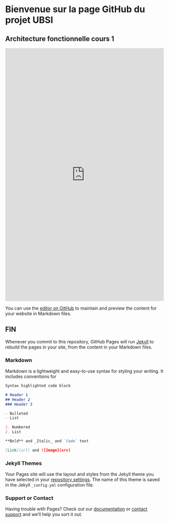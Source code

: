 # Bienvenue sur la page GitHub du projet UBSI
## Architecture fonctionnelle cours 1

<iframe frameborder="0" style="width:100%;height:800px;" src="https://viewer.diagrams.net/?highlight=0000ff&edit=_blank&layers=1&nav=1&title=20210401-23h45%20Functional%20architecture.drawio#R7V1bc9s4sv41rtp98BTvl0df4mTqJHM8cU52si9TNEVLnFCkQlK2lV9%2FAJCgSACiSIsgAMferYwIgjd0f43uRnfjzLxaP7%2FPg83qU7aIkjNDWzyfmddnhqFrngP%2BA1t2VYun1Q3LPF7UnfYNd%2FHPCF9Zt27jRVR0OpZZlpTxptsYZmkahWWnLcjz7Knb7SFLuk%2FdBMuIargLg4Ru%2FU%2B8KFf1Vxjuvv1DFC9X%2BMm641dn1gHuXH9JsQoW2VOryXx3Zl7lWVZWv9bPV1ECBw%2BPS3XdzYGz9Ys9Bsm2ftWv6CcYilUQp%2FUzyx3%2BEPy%2BeZSWQ%2B4fPeXhZ%2B3a%2B7nOFne3j2l28cE8t6iHXkdFvKSfBj52A38WZbQ5My83UR6vozLK66bb%2FfHl0youo7tNEML%2BT4CLQNuqXCfgSAc%2FH%2BLnCPNFdZwkV1mS5ehBZqQv7MgF7UWZZ9%2Bj1hnfcc3AgVdkaVnfwNKanpiaFmihxwaPbpSX0XOrqR6r91EGXj%2FfgS4Np9dkxnxeHT3teca06h6rFr94dVtQs%2BmyufGeNOBHTZ0RlLIpSl1ud%2BLItAgi7yFkkckJvej%2BYS4yWY5cZHIYZIqBiDKcBDz68j7v0Mv5sYXSAg3VeYHG6gJ0sLTNMxoefB78WsL%2FfsmDtHjI8rVAwtuRt7AOkrfV0zMuTcfhRXjPkIvwLkX4uzLLI3GEeufc3FxdMQWpe6257myCVPfkopRHUepTkH%2BPSnGkenh4MEKmMF04944935xnW3KRyqdBha4SR6jIOUAo17%2FXtNkI5UumnWDtvk2pVbwRSCkvjNiUuvdsy56NUoYhmYKi03YGRaUoXVxAUwscpVkKGi8XQbGKFvVQt6gA22%2BDElAsRS2GZlIjCUbnEgxgvvurvggdfAMH2m82PryG46U1R7v66CAFyiBfRmXPd9aWTbTomIM0nVqEsBl0wG15lARl%2FNg1IlnEqZ9wm8XgjfdqKiFYDdMkCFxk2zyM6svaZhxxJ5KfdMvr3qgaGepGiFma7z6Bf4xfg39sqfjH06biH%2FJOc7OP%2BWuwjyMV%2B%2Bi6MxX%2FmK72m9b60zv3tWfmJtp%2F9Sq5yZWLm2yD5CbjhdzkWGKlEe1Ve5X848nFP543lTQSzT%2B0u%2B9V8o8vFf8AMk%2FFP64zF%2F%2B8X%2F3cfbSTcHGTB48%2Fbs%2F%2FKV2X4Yq62242WS7QFwWdhu8Oe5w6PR3nkubQqQxnRzIHL203v8%2Bz7QYu0On09%2FavxT0%2F%2Bj8%2F3F3vbu%2BXd1%2Fuoi9P3376WGVsiw6At7v6EDDFKltmaZC827degjdIF0iWQBLt%2B3zMsk1N33%2BistzVhAy2Zdblhug5Lv9q%2FW5JEnC0FyTwAMuRRv5oXfnjjhdAfSNdYbgHPTYtvZgDaw6UXieKJZ%2FSiuYVJixdplp1glA%2BG7DupHubZ3rR6TbPFtuwjLMU3w%2B8XnXLqgPFt12uPCKPxjHFcAFiUyYPLUF0gyFBnAkkCJMPbdUBzg%2FfzPEyROH7JCqz%2FGNTwPAiXAVlcQY59uYMBr5s8zQu8L2LTZAy7x1WEza8b768D%2F6loTuAT9OYv%2F4Nf8KHauilHoJ1nOyqy9dZmhUIxp0u%2B%2FfWWK%2FdiSOywTiCf6ogmeYIj6uNRha0XMPf8JVsOHg2%2FN4jffWmL2a%2FF93G2N%2Bmol9zBv4DRxo01HS08WjjPtWX4w7VuICjC9S1omm7EzpaVr9x0M3%2BGeh98YNwt%2F3bdZ%2FcCFzYoKGuLaELG5HYhe1IMsAWnbhjLViHjGhzqhnMPchsKH%2F34%2BntR1%2Fb7dtNp9VeyeP93VsUw3K5Odm%2BDiC3aV%2B2XoCkNTpsCN5u7LJh3Y%2Fi12bOqzBWsXURbfNC6flQd0TPh%2B7bfDhqPjQHzodDl77mmQ9ZDv8p5sOP2TIuyvgHlNIcYNg1avdhTKwAJ16Q9UnI%2BqIh679BdhRkrYGQHeqgnQeyrFWVKSB7V2bhdxifrdK8qRuebCjEMRxvMBwIQ28gDHEYkyQ4pN3D0%2BDwGkyceXy%2Fbft0YGRydfYqS4tsvQ5KoOLSZ9XCLrk%2BxMSuOSt2rTfsjsIuxuRx8BpSgVd%2Fc%2FfxIrRcDj9G7Os0YvorGFe1dCVD02TTlQxTJAz30PvWOnMMhnvkfesAjw3DAgCmxCEGYRIURRzi5ps4eRnNj6N1qHdeNrQe9s8f9KEPM26i%2FDFGzvFgk59dmWcXXnH%2BSEC47UI8DcID%2FBPNAj03uLvEkqfOWKWf2TQ67G6airx5FGbp%2BSKG2nMarZFrvEdLno7ks5FR%2FFKpoaDydILUrgPD2iKbh4Llq6lJGwpGxrwiZpDLJ2IIXTWaXZ%2BTjBnk8lNjbUMQL%2FzigkGySULo0tSvzgty2XjYofvGCyJ4Qa7wA%2Fzak3vnPqPXhwsoWpjELStwUk8dvFPLpK%2F%2B6nbMz4wo%2Fiv0x3IKXDuXVUUJ2oHAy77UHcvu2Je6Jtq%2BNIWuoHa1SO1FEkKXT0IYQx34cmmRpqG6eakyL0hmXppClwvGMMMQok6XKTgTM0xuU9SXkhmEvtn1eJo6t1wdNpuJ9WL84jJHMmtFeS%2BGyrwgl7ViKujFGDe1yMwLknm0eMWVVOUO43TJzWJtW6Z0gVj012fbHrBlZ7NPDW9G%2B%2FTr8ovr%2Fc9H9%2B%2B%2F%2FevgKrSXf92cM5LNGQZrksSbIjpOkaDYVJW0Uer%2F2bHKdzbHoTY648xKQfIYw8wvp5%2Bu2tok9Rv0GLwgqd9ScO1SnEDHWvHRtApjoES3J7cu0aXgc4Ndq8MG2gnFYXvD9P0O49v1KubBIltkf6e%2Fv%2Bee2L%2F7PuBH9YWT2jyYaNN7Ys8gMp1gDeVe9S9ouRYaOYkFy4iSrl2SWL473xzEppdYu0S9yMnB0mtoVpg1tAjlTGlhvPLCcP1tLQCcsiviggnoTZ6tM7jiIjbvejSybZtAtiYc2bxKxfwRLbMwDsqIScB7uGGF0pQTL5N%2FregnLjKZWTzJGSqS5fIRWLxWt%2F%2FcBklcwg8JQfc8S9RCri%2BdzLUNeZA7w4rzfNqUPdjTO7SK5TzQtXm599r12vDeYUpjV%2Fisa9PuuGlIdZMAsLRELENpyjZlvI6LQHj9vfEWreFKR0ihydevQ31iD%2BzQ2kQYSrIIYV7ViX5PYepfliurQdHoFa5COW%2BpvJzQO7SSrj10W4t50OsoWEvjlTHE5KGcL1pf0T1SZzT7F0CoC0yv%2FwJD67%2BAz5KJI2b1cIqVwMmY9SgPOnKs8em%2BTvBgvYBykAfJC3pX4ejLqb0LyM0LDmyCMBlzqhe3NjIMVsTS9nDRK1cUI94mXSFuEJhzNTk34LU50ULQJpexj03E5AXHJmJHFzAP24cXzDZMG3EN6BWn5yVk46o0OvyEyqNTn7vPyjJbHzydRA9lfRI68OqTiziPKtceOpWUeXNqm8ZhtojO7%2BNFXJ2N1vewJnh9%2FinLF%2Bf3eRR8r86mWb4OEtpynao67y5IqvWDIIcvUeyKMlojFxd8m6vPnxpfV3pfbFoPpuzjpnnzWiIUx1vjjimdNS5RiRZjhtC2Ga2voYuR0lhfZLhancdz2PrqnyU4GVMK1ptXYwVuKL%2FKYqmRxv%2BxcEz6Anekt4C4gJOWwtqNcJKtZxZwpoqLTrEzRdzY1MQpfhGKDjqfqLz6Kt6oRR3DJP12lmjqOIYqs8SoBOCRms%2FkU8TQCuwYHNwzgA3f%2B81v%2FXUzgIBC8pvZ%2BrO79%2BecHYxHi4OEyKC9eg5pu9oB7QAagFqYrdcRpJ9SskP3SSVSvEn06vdlEOEDc4YGeE0vO07jBl4BXv%2BJ7osYxVhDIEfnrwW%2Fc2pmfUHA0%2B%2B3UW%2Fvpxh5xElXZk6sQVGHoapJkBM7Xgs%2BOtC8kmLZ2%2FIJXdd7rRqwJW5d74BTQ%2FeJ9WPH%2B01r%2FRmDdN6xzhey1vgx3wvZ3%2FSPrKrr3okXTO2MZPMNreI3mecmzXv9mefsEgIKxrqOgygpsodCFsu3YzlBjAAU9kgLW4lnv46Cfm5FCT95fu7L%2FNnkrjuOe0TkkRfY3pELnFMvIF7pZKHKpocymovynD95ILAgzncn5su%2BUZ3crryCiQUBvMEDIGwaF0Vry0YhZibWal68K7mDgxjF7UouNJBNNSceQ7CclqUpLqyRKejo%2FCBGEspkTgd2ZNJLnBCjgdh1QrBgyMsJ0atTc0jMKtHmbP4yx%2BXb02z7GAXb5zNUY2SxjUuxFUZG084jdrl15xSibNi8%2BpWQCTWxXtviqCqGNz6RRGDqvGrLXKwr3CZx1iB3EcFSQXAxpEBHCDUpOlIJv9Q21bNqQWyuYvjW3wA8CsCMqDj2UAtLiWa%2FjjIV8NWnvLC9D9ivo2A6raKU1yWbtHmtfH%2Bt5uw8fohDPGn%2FQKWlqhOKzdOaKZuiLXYLxDGYJbHHe2F2MGb9odKaj7f%2FuO%2FcJRN7pws%2F7B2RyaXB%2B6joKO6LLE0rOcBJY39BZtfAfdX4yRiDWI62feEyRpka5rznd4PhxZxJVpxGQV6hiDcJcpvVdniZhd9VM71JuEkwpSuzfi%2FrlI5x9DalkyMyuQB492MbJ%2FF9Hr0uKeAwdiaZ2YMuxAE3FNHuxJAW4OU%2BgFSfWJB2B%2B4MeLw%2Bj%2BsQd5quPg%2Bbg5Rx5HFX24aupZiSOeR4raXcbu%2BTOFTUCUMulojX2EyJSmEIRtpQZ4opR70iQyOC4I8FkFEXuMYMgY2WRJ75wbVWWkrCt46O8PKoJHnYl0%2Ba8mj2beRco7ea%2FexLXaAf4XdP772AD78bvDyQX2F0AKQbdEIm8TIVmzQ5fvIj1VPxkQKWMpMfzzKQvCWTOdTzKI1k6g%2B0Pn6BZxyTTM6JF8ySk2Dycr12RNk6WAaF4I0%2BThdm4jV5SxmbmWcVU%2B7CjLEBotTCzOhX%2Bo9f4By7wCUdkHOYFZgO%2FDZ0vE0CwXUpxgfC66TGK3w3cLzpnEK1lU9RsQ5XLuQumIbGb1lyxWyavOK3PsaPeRAXgreeGo9hE5diajQLUzCGcRnC14th7uAcmpxqypGcCubwkb5F8gLXNQm%2B4%2BFbfNtSdqbJZTD%2FTl7W%2BTTJxSt9%2BX2QB2kZq6YfkhVpJHDBCQ3Qm10%2FFGW1Do1VmH7%2BOQ2%2F3KqJXnxVHLri1UKLV2DWxSOQrcEShWTd5tE63q4VI5ZBepDtGeXsh%2F89%2F%2FnH8q%2F%2F%2B32V%2FvOPsb1Kv10vWEnpTdEuix6I%2FqJdzEohrHUvUrKnC0IQLoJihcild0kD22%2BDsozyFLXAymJkTQHjBKFMf3HvqLXlJptHhkbftBjAZtAft51aIpoM2jRMk%2BCsAxFcdCyYRcSsYFaePvyTyVYShQ%2FwSewbyYpH6yAZNMsy%2BwkrVtL31hx2lI%2BSeB2nAfqWu3K72M00l%2FSL4RHxvcRSoT%2FjvM9GpFCX7sy5tobFAaJ4tjiKUWvotDIPSPF7T47Sy61iqCQDOcWjEptKb6h8KSoZuh67n7Ba%2FX2vrXbl94lgSebCSADLV1%2BSjzssGb7n3tlJFlwe9j0XmyB9OTDPiM1H%2F4iWWRkHZdsZXT1Baqxa0mFVxQgqubBqDVZshQUh9L735Fi93MbJAt%2FqPsfNX%2FIgLR6yfE2fUgvEZPlGCUCsTAq6tCBmpKCzO06eCHUa5Q%2BvR5wG4tsg%2FB6nS7WQSZULlwCabybqqdBkRB%2BzOwor4tL73pND867McsX0XqpggwTAVMZI5Q4wRro9u6OwQIne954cYDgcXimEyeedtdXLNJRt6mPEt7OHWi43kHU4vv3EqQ89XCVcGvKppPaby%2BdEXLJ2R2F3lMvlY%2FNy%2Bdyt4s1BXB55QFiV64Q3z5f3wb%2FAO4L%2Fgw%2FUmL%2F%2BDX%2FC22rozR6CdZzsqsvXWZoVCOKdLvuX19iuZRsRA8iE1adsESWw4R1qzTPQsznCY2yjUQYt1%2FA3fDEbjqMNSHOsr970xdz4otsY%2B9tUpGzOwH%2FgeIOGesRtPOa4T%2FX9sMN%2BdMDRBepakbfdCR0tq9939cvgJ6C3xY%2FBnfbv1n1uI5Bhg4a6toQybERiGbYjsQFbdOKOtdwdMp7NqWYo93CzoXjejyYS0fg%2Bu%2F0Jt0WUWlzvb98%2BV4vt5qTTOgdA3LQvW29AkhodNvRuN3a5sO5HsatSkyKZ7yXBpPjqY%2B64T4pDXai2MfWkeCAg1CNULx%2FvlTFTGKfNyzl7t91sALcpBnoJLVSDE4GutkUJ3jGnl7ruAEcXD0FYFVZXeyGMApjnG%2FNRlJmfQbuEGHJd6P5%2FU419d%2BAZNQ947f%2FH%2FgDa2d2kWtj0IPSnWjApS7sUbOlMi%2Fapp3rY4UkLPuVV2x3WQa0fo22Evl%2FjDjZUyMPGyl1tq0D0NW3N41ofOZ2d0DIHPO%2BwOeD1WAOetNaAjJLQOk0S6hqeW0RthYoXlqav3V5u0ZaJiy0USEEernA9YA0V70EnkwD8E2ZpuM3BSM9WzGciWpLxcbrm0tTUzVk1Cm6l%2BGtyrtFqE4q1qOgYButNgEpdViTdbO%2FVoiK1FsUmozUrGQ%2Br%2BicmW0EQXlpwDtLiNM0e8b5piJYlDnprtkCNl3EZJIrhUvflIyiv8IrWrlfbs3p%2FjGBZIRVVbSyEWmnjaUfGXuiaziDevGYar6X7w8RDdTehRyx68UrFsEh1JA5goSEthI9DG5WrxS9EmU8dMAzNL86s%2FMJrQfkiXAVltRk1%2FHe%2Fn7yWR49RutgqBnaHpB1TUM%2BLdV45IR%2BzZQzQ%2FmPbaEpJq%2FxdJ12EO%2BIvoBthka3jMO7M7QqwDLUYI8P8cLgGzuvgmQNVoJVkF%2Bb0MC%2B7HDa5TyMTLtq9We2KmmkUphwZiiQB0PGNuVGOuXOEksQSDzOH23pmlD%2FGyLcebHL%2Bc7VXIFKkgrNHx%2FMEWQ9NBgAf9qu88YQQnphVTrC%2Fgrbum8VAhx6JFywG0iYFo6SmhIsb9mjydmlrzLi48fw9uv369bOb%2FtDPk6fg%2Bwdz9edbZTKCku2oKOaAMYKimP2EVSbre%2BvpS5DWmw3PvAHORGCkPangf%2FPJWialXn2OzdSANJQE5GEtayJA1p7xxnmtNi5N4bjEirn8wJwaYJMDhx3dq%2Fs6SXSNIOZ04b19H%2Fo6dnueCorU0r8x5wIEk068NtvpuJj2HkKlyOWT1qN4jYbX9hWNLzfIz%2FB6XxlHuWqTHUUy8ZMdrx0LMMnQQk2BHUIqUcvQ5DMZ8AvMq5qMHOKj%2Brk%2BeWotW8%2BAXtYjesaBsvLjt62kkK1pBLVP21CKOZC8wlWF7d3NDbriBa0udOcgFc19fagDTpfL4NeVKeknjmLC6n2xX0eZSm%2FiKCaseGLveyu%2FDetUMx4V2iPeeGfs4TQNjd6FqyBdqqaT0O6VOSMAekE9OYU%2BVw4wMIxBO1taEUqRudEyYIlX1P0NeCyiVRIXJK3mj6GYAFWzavrsr6C9lk0MhUuPRH8MBXvrAF5em06MbZhnBcqFCIBWIxTCzli2oJIRm13hhEVb0bY6w0yQMO5l9NgbxMg789U3YK%2B%2FvjpzDHsSjir3Nc9xX8%2BzbQJuNpZQM63n6bw8Ybd5NTsWVUK2Bt4%2FylM0UYrOBB0NTGqqtBilR%2BZVa%2FDDpp%2FIIL9RaSGIlDBSNIhVn9BsUzjteJngt3m2ziDCUC5fRbTlNomrYN8crf6R2fabeuE9iHPFUKnbZN6fZdC6SrND8zykVabA%2BtRTpjFbCAxJ9bmnTIOXd%2BaPrMzyCqx%2BEwij4XoZyLSAJZuCsIy2OeRoYHGAC0QHYIwHrmsOmU95VVZgE5WXQ%2Bc2S%2BJO7uVDj99ABeLZLjWhivbxGId9PKcR7ypbr6M87GZDKkUtSlrOas%2BzqcUrNi06Dxt6qU0k8Tqq%2Berr5U%2BtAGEpeDzIXlh9%2FN735hELs6gUlQPp4wpA09DIIlDiTX9TmXy0ySE2OLHMkAtivAz%2BK2C6fz%2BD3Ff7a6p%2FQctVliSonqhSaKPW4iVAm8GJdncXXxWjDpV1PSt12F9BB843K4YePRIvWTHkHCoqkAPc0RxA1edwvBmtCebqoE6rL4yYNAmXB8ePPjn0gpcHTV5WN7UVoQLQoHPAZoUGm0C8DG1UQFAt%2BlBrBRKQh1fS13VUxEuxhtZLphbp6MMrVuiuKdCqEoXohHMJSMRLOaM3G1KAQrSCLp5CFq2eTRoo%2B1D9B45lHCV80lorHe%2Bq2lcFXG066K9%2B01Z79Qfb4yRptV%2BhP0p75MUHnnyqiMXLA3Jd0T%2BMizhL04hPcIpqDKCLtdPYHMDLj9KJvK2izPjMrKpxASUGXPFMwCt0osME0fMbExwWBbNyAfsraMW6cdr59Ej0O%2B28P%2F774fvT79pi8eXPf1z3%2FP3f%2F70TlO0v4%2Bol9oUd28gUM0B7aYU9tHLt7s0tDvYGjFgaF0W0FVwsBYNluBngW13EN8VTxDlpafWPESgpoZN2%2FOB3h97z6aHn5aRlw1UTIgnnl2rMr3dpodYrRSYOXh1dDIWsuuLb09ZC6RukySXo5RaM5r6sInPDXwXEqU6m6PhzKlBMivFyTF5GRYa2%2BtLCJI5SwSUxR1PKI4XvnKGOTEKx3JOkNE4XANPZEzgKk6Ao4lCIKD2q97kDJWRrrG3GUOO2U7MAyAhyf2B9KvpOpFfbs4k7HUgnGCvcyVc28D4GXIU7LlTwZgkN1RlYhV3YHYUVT%2Bp9b7WWq7qqucPysPjutea6XKd4ncxpmNVkYpIT84n8wJ0cgOZQAAqrhdX73tOHW2w2efaIVjjO02iNdnJXSS%2FTTTL4QgJ4vXkIx8KSUaSU3XHy4gmnwZJvmBraw1wpNDqU7iwejUJKfE6OEGcoQjy5EMIrTvDdepNku7oOyDzLcdeuf6lpTMWSG6KMYeqjPiuixOyRI8tcxXD89rK%2BLEjk5Yv9VCXfKebQMzT5pir8RopPVUPdfoZkyhy3%2Bn24eq1qEDHJ%2BA7xEDGUyR2fHFb%2B0HlnqDt9Jlhxi6MGqDivg%2FJU81r4EiJLqDd%2Fj6ZvrTMzIWuwbSWXRmfw0uha6cOcV9YHuOhvbhzn0uQ6z7ny%2BRBxavivN88Zg9VHueY5g5f62CoGLsMWhuPh5VChR%2BLhpcwKmCxuD2Oo%2BmnI5YA0Dqufp9Xofx%2FkAUwMa4Fx%2FtL848FoCZ3r2F9Bk6iJ2cei48RKG9zK4kqQD%2B2P5gGvWwlnT25xQdwGRR9WdLGEUdyjR988PvazRnFzK7XRzpviAI9DuU%2FcCOcT0XzzwoZNO%2FWqcNBJblfeu8sbpi3IjZRkxQ4ZSMnLmL%2FNs8U2FF4MeDSNPDKmVQIa8XJl1rWAY7ijj7aBBItnQt8Ea9qjKav7unSk5VZLgm8kzwD%2F2bVz6dh86WnLNzNyKwpBRixLkno0nmiGfHMgvzoOUuwfOt5QM235aMQrEll0zdLx1CFLIslAHV5bTbyTo%2F79eCLpc%2Boa4DDP4Lg1596DT119yhYR7PH%2F"></iframe>


You can use the [editor on GitHub](https://github.com/maxoulolZero/maxoulolZero.github.io/edit/main/README.md) to maintain and preview the content for your website in Markdown files.



## FIN


Whenever you commit to this repository, GitHub Pages will run [Jekyll](https://jekyllrb.com/) to rebuild the pages in your site, from the content in your Markdown files.

### Markdown

Markdown is a lightweight and easy-to-use syntax for styling your writing. It includes conventions for

```markdown
Syntax highlighted code block

# Header 1
## Header 2
### Header 3

- Bulleted
- List

1. Numbered
2. List

**Bold** and _Italic_ and `Code` text

[Link](url) and ![Image](src)
```

### Jekyll Themes

Your Pages site will use the layout and styles from the Jekyll theme you have selected in your [repository settings](https://github.com/maxoulolZero/maxoulolZero.github.io/settings). The name of this theme is saved in the Jekyll `_config.yml` configuration file.

### Support or Contact

Having trouble with Pages? Check out our [documentation](https://docs.github.com/categories/github-pages-basics/) or [contact support](https://support.github.com/contact) and we’ll help you sort it out.


